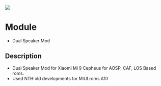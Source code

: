![](https://github.com/PycmShoma/crDroidAndroidPatches/blob/main/assets/not_relevant.jpg)

# Module
- Dual Speaker Mod

## Description
- Dual Speaker Mod for Xiaomi Mi 9 Cepheus for AOSP, CAF, LOS Based roms.
- Used NTH old developments for MIUI roms A10
